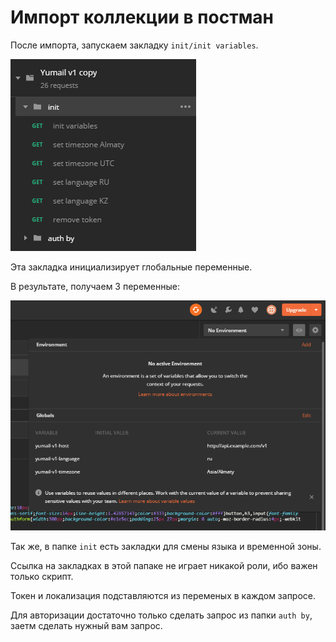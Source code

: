 # Импорт коллекции в постман

После импорта, запускаем закладку `init/init variables`.

![alt text](image/api-postman-init-commands.png)

Эта закладка инициализирует глобальные переменные.

В результате, получаем 3 переменные:

![alt text](image/api-postman-variables.png)

Так же, в папке `init` есть закладки для смены языка и временной зоны.

Ссылка на закладках в этой папаке не играет никакой роли, 
ибо важен только скрипт.

Токен и локализация подставляются из переменых в каждом запросе.

Для авторизации достаточно только сделать запрос из папки `auth by`, заетм сделать нужный вам запрос.
